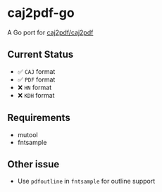 # caj2pdf-go

A Go port for [caj2pdf/caj2pdf](https://github.com/caj2pdf/caj2pdf)

## Current Status

* ✅ `CAJ` format
* ✅ `PDF` format
* ❌ `HN` format
* ❌ `KDH` format

## Requirements

* mutool
* fntsample
## Other issue

* Use `pdfoutline` in `fntsample` for outline support